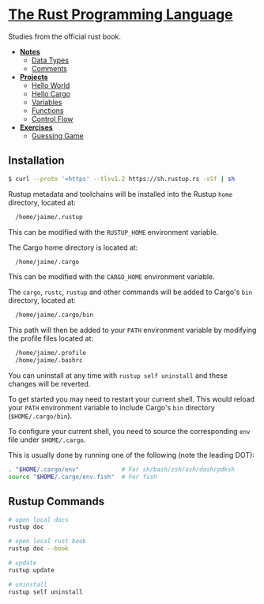 # [The Rust Programming Language](https://doc.rust-lang.org/book/title-page.html)

Studies from the official rust book.

* [**Notes**](./notes/)
  * [Data Types](./notes/data-types.md)
  * [Comments](./notes/comments.md)
* [**Projects**](./projects/)
  * [Hello World](./projects/hello_world/)
  * [Hello Cargo](./projects/hello_cargo/)
  * [Variables](./projects/variables/)
  * [Functions](./projects/functions/)
  * [Control Flow](./projects/control_flow/)
* [**Exercises**](./exercises/)
  * [Guessing Game](./exercises/guessing_game/)

## Installation

```bash
$ curl --proto '=https' --tlsv1.2 https://sh.rustup.rs -sSf | sh
```

Rustup metadata and toolchains will be installed into the Rustup
`home` directory, located at:

```bash
  /home/jaime/.rustup
```

This can be modified with the `RUSTUP_HOME` environment variable.

The Cargo home directory is located at:

```bash
  /home/jaime/.cargo
```

This can be modified with the `CARGO_HOME` environment variable.

The `cargo`, `rustc`, `rustup` and other commands will be added to
Cargo's `bin` directory, located at:

```bash
  /home/jaime/.cargo/bin
```

This path will then be added to your `PATH` environment variable by
modifying the profile files located at:

```bash
  /home/jaime/.profile
  /home/jaime/.bashrc
```

You can uninstall at any time with `rustup self uninstall` and
these changes will be reverted.

To get started you may need to restart your current shell.
This would reload your `PATH` environment variable to include
Cargo's `bin` directory (`$HOME/.cargo/bin`).

To configure your current shell, you need to source
the corresponding `env` file under `$HOME/.cargo`.

This is usually done by running one of the following (note the leading DOT):

```bash
. "$HOME/.cargo/env"            # For sh/bash/zsh/ash/dash/pdksh
source "$HOME/.cargo/env.fish"  # For fish
```

## Rustup Commands

```bash
# open local docs
rustup doc

# open local rust book
rustup doc --book

# update
rustup update

# uninstall
rustup self uninstall
```